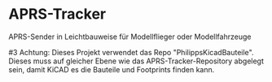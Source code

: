 # APRS-Tracker
APRS-Sender in Leichtbauweise für Modellflieger oder Modellfahrzeuge

#3 Achtung:
Dieses Projekt verwendet das Repo "PhilippsKicadBauteile". Dieses muss auf gleicher Ebene wie das APRS-Tracker-Repository abgelegt sein, damit KiCAD es die Bauteile und Footprints finden kann.

